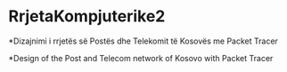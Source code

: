 # RrjetaKompjuterike2
*Dizajnimi i rrjetës së Postës dhe Telekomit të Kosovës me Packet Tracer

*Design of the Post and Telecom network of Kosovo with Packet Tracer
